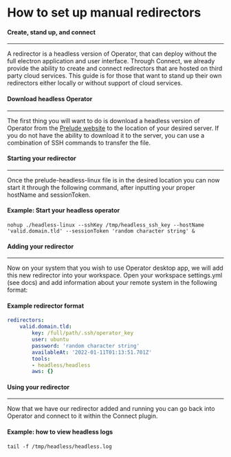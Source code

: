 
# How to set up manual redirectors

#### Create, stand up, and connect

---

A redirector is a headless version of Operator, that can deploy without the full electron application and user interface. Through Connect, we already provide the ability to create and connect redirectors that are hosted on third party cloud services. This guide is for those that want to stand up their own redirectors either locally or without support of cloud services.

#### Download headless Operator

---

The first thing you will want to do is download a headless version of Operator from the [Prelude website](https://www.prelude.org/download/current) to the location of your desired server. If you do not have the ability to download it to the server, you can use a combination of SSH commands to transfer the file.

#### Starting your redirector

---

Once the prelude-headless-linux file is in the desired location you can now start it through the following command, after inputting your proper hostName and sessionToken.

#### Example: Start your headless operator

```shell
nohup ./headless-linux --sshKey /tmp/headless_ssh_key --hostName 'valid.domain.tld' --sessionToken 'random character string' &
```

#### Adding your redirector

---

Now on your system that you wish to use Operator desktop app, we will add this new redirector into your workspace. Open your workspace settings.yml (see docs) and add information about your remote system in the following format:

#### Example redirector format

```yaml
redirectors:
    valid.domain.tld:
        key: /full/path/.ssh/operator_key
        user: ubuntu
        password: 'random character string'
        availableAt: '2022-01-11T01:13:51.701Z'
        tools:
        - headless/headless
        aws: {}
```

#### Using your redirector

---

Now that we have our redirector added and running you can go back into Operator and connect to it within the Connect plugin.

#### Example: how to view headless logs

```shell
tail -f /tmp/headless/headless.log
```
